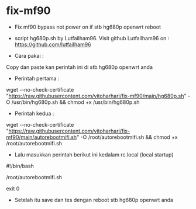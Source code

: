 # fix-mf90
- Fix mf90 bypass not power on if stb hg680p openwrt reboot

- script hg680p.sh by Lutfailham96.
Visit github Lutfailham96 on : https://github.com/lutfailham96

- Cara pakai :

Copy dan paste kan perintah ini di stb hg680p openwrt anda

- Perintah pertama : 

wget --no-check-certificate "https://raw.githubusercontent.com/vitoharhari/fix-mf90/main/hg680p.sh" -O /usr/bin/hg680p.sh && chmod +x /usr/bin/hg680p.sh

- Perintah kedua : 

wget --no-check-certificate "https://raw.githubusercontent.com/vitoharhari/fix-mf90/main/autorebootmifi.sh" -O /root/autorebootmifi.sh && chmod +x /root/autorebootmifi.sh

- Lalu masukkan perintah berikut ini kedalam rc.local (local startup)

#!/bin/bash

/root/autorebootmifi.sh

exit 0

- Setelah itu save dan tes dengan reboot stb hg680p openwrt anda
